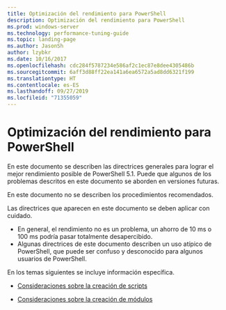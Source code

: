 ```yaml
---
title: Optimización del rendimiento para PowerShell
description: Optimización del rendimiento para PowerShell
ms.prod: windows-server
ms.technology: performance-tuning-guide
ms.topic: landing-page
ms.author: JasonSh
author: lzybkr
ms.date: 10/16/2017
ms.openlocfilehash: cdc284f5787234e586af2c1ec87e8dee4305486b
ms.sourcegitcommit: 6aff3d88ff22ea141a6ea6572a5ad8dd6321f199
ms.translationtype: HT
ms.contentlocale: es-ES
ms.lasthandoff: 09/27/2019
ms.locfileid: "71355059"
---
```

# <a name="performance-tuning-for-powershell"></a>Optimización del rendimiento para PowerShell

En este documento se describen las directrices generales para lograr el mejor rendimiento posible de PowerShell 5.1. Puede que algunos de los problemas descritos en este documento se aborden en versiones futuras.

En este documento no se describen los procedimientos recomendados.

Las directrices que aparecen en este documento se deben aplicar con cuidado.
* En general, el rendimiento no es un problema, un ahorro de 10 ms o 100 ms podría pasar totalmente desapercibido.
* Algunas directrices de este documento describen un uso atípico de PowerShell, que puede ser confuso y desconocido para algunos usuarios de PowerShell.

En los temas siguientes se incluye información específica.

-   [Consideraciones sobre la creación de scripts](script-authoring-considerations.md)

-   [Consideraciones sobre la creación de módulos](module-authoring-considerations.md)